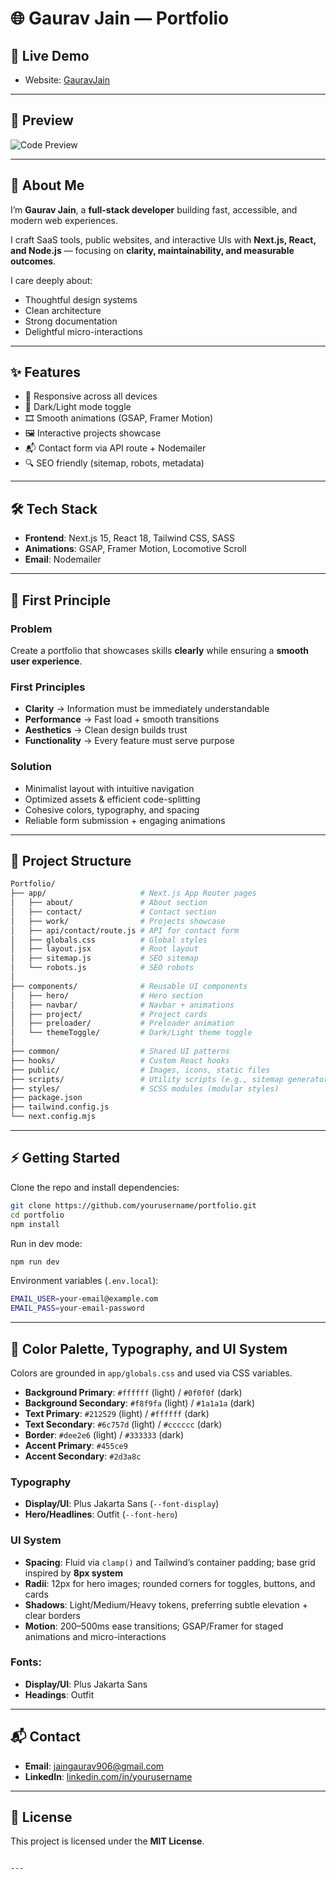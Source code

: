 # 🌐 Gaurav Jain — Portfolio

## 🚀 Live Demo
- Website: [GauravJain](https://www.gauravjain.tech)

---
## 📸 Preview
![Code Preview](./images/Picture1.png)  

---

## 👤 About Me
I’m **Gaurav Jain**, a **full-stack developer** building fast, accessible, and modern web experiences.  

I craft SaaS tools, public websites, and interactive UIs with **Next.js, React, and Node.js** — focusing on **clarity, maintainability, and measurable outcomes**.  

I care deeply about:
- Thoughtful design systems
- Clean architecture
- Strong documentation
- Delightful micro-interactions

---

## ✨ Features
- 📱 Responsive across all devices  
- 🌙 Dark/Light mode toggle  
- 🎞 Smooth animations (GSAP, Framer Motion)  
- 🖼 Interactive projects showcase  
- 📬 Contact form via API route + Nodemailer  
- 🔍 SEO friendly (sitemap, robots, metadata)  

---

## 🛠 Tech Stack
- **Frontend**: Next.js 15, React 18, Tailwind CSS, SASS  
- **Animations**: GSAP, Framer Motion, Locomotive Scroll  
- **Email**: Nodemailer   

---

## 🧩 First Principle

### Problem
Create a portfolio that showcases skills **clearly** while ensuring a **smooth user experience**.

### First Principles
- **Clarity** → Information must be immediately understandable  
- **Performance** → Fast load + smooth transitions  
- **Aesthetics** → Clean design builds trust  
- **Functionality** → Every feature must serve purpose  

### Solution
- Minimalist layout with intuitive navigation  
- Optimized assets & efficient code-splitting  
- Cohesive colors, typography, and spacing  
- Reliable form submission + engaging animations  

---

## 📂 Project Structure

```bash
Portfolio/
├── app/                     # Next.js App Router pages
│   ├── about/               # About section
│   ├── contact/             # Contact section
│   ├── work/                # Projects showcase
│   ├── api/contact/route.js # API for contact form
│   ├── globals.css          # Global styles
│   ├── layout.jsx           # Root layout
│   ├── sitemap.js           # SEO sitemap
│   └── robots.js            # SEO robots
│
├── components/              # Reusable UI components
│   ├── hero/                # Hero section
│   ├── navbar/              # Navbar + animations
│   ├── project/             # Project cards
│   ├── preloader/           # Preloader animation
│   └── themeToggle/         # Dark/Light theme toggle
│
├── common/                  # Shared UI patterns
├── hooks/                   # Custom React hooks
├── public/                  # Images, icons, static files
├── scripts/                 # Utility scripts (e.g., sitemap generator)
├── styles/                  # SCSS modules (modular styles)
├── package.json
├── tailwind.config.js
└── next.config.mjs
````

---

## ⚡ Getting Started

Clone the repo and install dependencies:

```bash
git clone https://github.com/yourusername/portfolio.git
cd portfolio
npm install
```

Run in dev mode:

```bash
npm run dev
```

Environment variables (`.env.local`):

```bash
EMAIL_USER=your-email@example.com
EMAIL_PASS=your-email-password
```

---

## 🎨 Color Palette, Typography, and UI System

Colors are grounded in `app/globals.css` and used via CSS variables.

- **Background Primary**: `#ffffff` (light) / `#0f0f0f` (dark)  
- **Background Secondary**: `#f8f9fa` (light) / `#1a1a1a` (dark)  
- **Text Primary**: `#212529` (light) / `#ffffff` (dark)  
- **Text Secondary**: `#6c757d` (light) / `#cccccc` (dark)  
- **Border**: `#dee2e6` (light) / `#333333` (dark)  
- **Accent Primary**: `#455ce9`  
- **Accent Secondary**: `#2d3a8c`  

### Typography
- **Display/UI**: Plus Jakarta Sans (`--font-display`)  
- **Hero/Headlines**: Outfit (`--font-hero`)  

### UI System
- **Spacing**: Fluid via `clamp()` and Tailwind’s container padding; base grid inspired by **8px system**  
- **Radii**: 12px for hero images; rounded corners for toggles, buttons, and cards  
- **Shadows**: Light/Medium/Heavy tokens, preferring subtle elevation + clear borders  
- **Motion**: 200–500ms ease transitions; GSAP/Framer for staged animations and micro-interactions  

### Fonts:
- **Display/UI**: Plus Jakarta Sans
- **Headings**: Outfit

---

## 📬 Contact

* **Email**: [jaingaurav906@gmail.com](mailto:jaingaurav906@gmail.com)
* **LinkedIn**: [linkedin.com/in/yourusername](https://linkedin.com/in/yourusername)

---

## 📜 License

This project is licensed under the **MIT License**.

```

---

```
